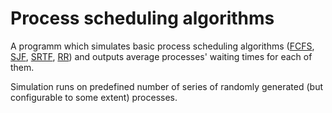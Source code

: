 # Process scheduling algorithms

A programm which simulates basic process scheduling algorithms ([FCFS](https://en.wikipedia.org/wiki/Scheduling_(computing)#First_come,_first_served), [SJF](https://en.wikipedia.org/wiki/Scheduling_(computing)#Priority_scheduling), [SRTF](https://en.wikipedia.org/wiki/Scheduling_(computing)#Shortest_remaining_time_first), [RR](https://en.wikipedia.org/wiki/Scheduling_(computing)#Round-robin_scheduling)) and outputs average processes' waiting times for each of them.


Simulation runs on predefined number of series of randomly generated (but configurable to some extent) processes.
